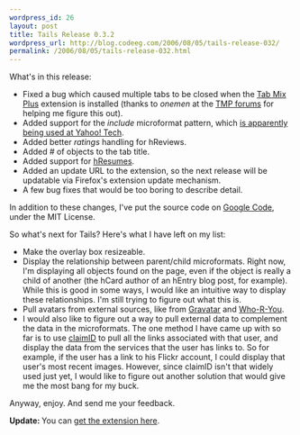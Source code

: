 ```yaml
--- 
wordpress_id: 26
layout: post
title: Tails Release 0.3.2
wordpress_url: http://blog.codeeg.com/2006/08/05/tails-release-032/
permalink: /2006/08/05/tails-release-032.html
---
```

What's in this release:
<ul>
	<li>Fixed a bug which caused multiple tabs to be closed when the <a title="Tab Mix Plus Firefox extension" href="https://addons.mozilla.org/firefox/1122/">Tab Mix Plus</a> extension is installed (thanks to <em>onemen</em> at the <a href="http://tmp.garyr.net/forum/">TMP forums</a> for helping me figure this out).</li>
	<li>Added support for the <em>include</em> microformat pattern, which <a href="http://www.last-child.com/the-hreview-format-on-yahoo-tech/">is apparently being used at Yahoo! Tech</a>.</li>
	<li>Added better <em>ratings</em> handling for hReviews.</li>
	<li>Added # of objects to the tab title.</li>
	<li>Added support for <a href="http://microformats.org/wiki/hresume">hResumes</a>.</li>
	<li>Added an update URL to the extension, so the next release will be updatable via Firefox's extension update mechanism.</li>
	<li>A few bug fixes that would be too boring to describe detail.</li>
</ul>
In addition to these changes, I've put the source code on <a href="http://code.google.com/p/tails-firefox-extension/">Google Code</a>, under the MIT License.

So what's next for Tails?  Here's what I have left on my list:
<ul>
	<li>Make the overlay box resizeable.</li>
	<li>Display the relationship between parent/child microformats.  Right now, I'm displaying all objects found on the page, even if the object is really  a child of another (the hCard author of an hEntry blog post, for example).  While this is good in some ways, I would like an intuitive way to display these relationships.  I'm still trying to figure out what this is.</li>
	<li>Pull avatars from external sources, like from <a href="http://www.gravatar.com/">Gravatar</a> and <a href="http://www.weekendr.com/landingpage/default.asp">Who-R-You</a>.</li>
	<li>I would also like to figure out a way to pull external data to complement the data in the microformats.  The one method I have came up with so far is to use <a href="http://www.claimid.com/">claimID</a> to pull all the links associated with that user, and display the data from the services that the user has links to.  So for example, if the user has a link to his Flickr account, I could display that user's most recent images.  However, since claimID isn't that widely used just yet, I would like to figure out another solution that would give me the most bang for my buck.</li>
</ul>
Anyway, enjoy.  And send me your feedback.

<strong>Update: </strong>You can <a href="http://blog.codeeg.com/tails-firefox-extension-03/">get the extension here</a>.
